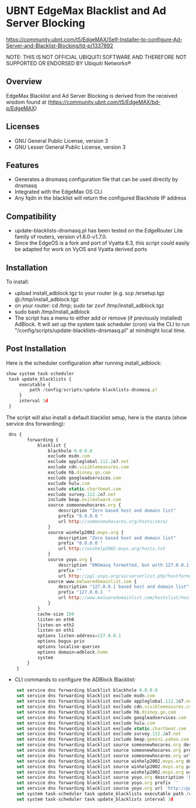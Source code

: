 # UBNT EdgeMax Blacklist and Ad Server Blocking
https://community.ubnt.com/t5/EdgeMAX/Self-Installer-to-configure-Ad-Server-and-Blacklist-Blocking/td-p/1337892

NOTE: THIS IS NOT OFFICIAL UBIQUITI SOFTWARE AND THEREFORE NOT SUPPORTED OR ENDORSED BY Ubiquiti Networks®

## Overview
EdgeMax Blacklist and Ad Server Blocking is derived from the received wisdom found at (https://community.ubnt.com/t5/EdgeMAX/bd-p/EdgeMAX)

## Licenses
* GNU General Public License, version 3
* GNU Lesser General Public License, version 3

## Features
* Generates a dnsmasq configuration file that can be used directly by dnsmasq
* Integrated with the EdgeMax OS CLI
* Any fqdn in the blacklist will return the configured Blackhole IP address

## Compatibility
* update-blacklists-dnsmasq.pl has been tested on the EdgeRouter Lite family of routers, version v1.6.0-v1.7.0.
* Since the EdgeOS is a fork and port of Vyatta 6.3, this script could easily be adapted for work on VyOS and Vyatta derived ports

## Installation

To install:

* upload install_adblock.tgz to your router (e.g. scp <local path>/ersetup.tgz <user>@<erl router>:/tmp/install_adblock.tgz
* on your router: cd /tmp; sudo tar zxvf /tmp/install_adblock.tgz
* sudo bash /tmp/install_adblock
* The script has a menu to either add or remove (if previously installed) AdBlock. It will set up the system task scheduler (cron) via the CLI to run "/config/scripts/update-blacklists-dnsmasq.pl" at mindnight local time.

## Post Installation
Here is the scheduler configuration after running install_adblock:

```javascript
show system task-scheduler
 task update_blacklists {
     executable {
         path /config/scripts/update-blacklists-dnsmasq.pl
     }
     interval 1d
 }
```
The script will also install a default blacklist setup, here is the stanza (show service dns forwarding):

```javascript
 dns {
        forwarding {
            blacklist {
                blackhole 0.0.0.0
                exclude msdn.com
                exclude appleglobal.112.2o7.net
                exclude cdn.visiblemeasures.com
                exclude hb.disney.go.com
                exclude googleadservices.com
                exclude hulu.com
                exclude static.chartbeat.com
                exclude survey.112.2o7.net
                include beap.evilmalware.com
                source someonewhocares.org {
                    description "Zero based host and domain list"
                    prefix "0.0.0.0 "
                    url http://someonewhocares.org/hosts/zero/
                }
                source winhelp2002.mvps.org {
                    description "Zero based host and domain list"
                    prefix "0.0.0.0 "
                    url http://winhelp2002.mvps.org/hosts.txt
                }
                source yoyo.org {
                    description "DNSmasq formatted, but with 127.0.0.1 black hole IP"
                    prefix ""
                    url http://pgl.yoyo.org/as/serverlist.php?hostformat=nohtml&showintro=1&mimetype=plaintext
                source www.malwaredomainlist.com {
                    description "127.0.0.1 based host and domain list"
                    prefix "127.0.0.1  "
                    url http://www.malwaredomainlist.com/hostslist/hosts.txt
                }
            }
            cache-size 150
            listen-on eth0
            listen-on eth2
            listen-on eth1
            options listen-address=127.0.0.1
            options bogus-priv
            options localise-queries
            options domain=adblock.home
            system
        }
    }
```

* CLI commands to configure the ADBlock Blacklist:

```javascript
    set service dns forwarding blacklist blackhole 0.0.0.0
    set service dns forwarding blacklist exclude msdn.com
    set service dns forwarding blacklist exclude appleglobal.112.2o7.net
    set service dns forwarding blacklist exclude cdn.visiblemeasures.com
    set service dns forwarding blacklist exclude hb.disney.go.com
    set service dns forwarding blacklist exclude googleadservices.com
    set service dns forwarding blacklist exclude hulu.com
    set service dns forwarding blacklist exclude static.chartbeat.com
    set service dns forwarding blacklist exclude survey.112.2o7.net
    set service dns forwarding blacklist include beap.gemini.yahoo.com
    set service dns forwarding blacklist source someonewhocares.org description 'Zero based host and domain list'
    set service dns forwarding blacklist source someonewhocares.org prefix '0.0.0.0 '
    set service dns forwarding blacklist source someonewhocares.org url 'http://someonewhocares.org/hosts/zero/'
    set service dns forwarding blacklist source winhelp2002.mvps.org description 'Zero based host and domain list'
    set service dns forwarding blacklist source winhelp2002.mvps.org prefix '0.0.0.0 '
    set service dns forwarding blacklist source winhelp2002.mvps.org url 'http://winhelp2002.mvps.org/hosts.txt'
    set service dns forwarding blacklist source yoyo.org description 'DNSmasq formatted, but with 127.0.0.1 black hole IP'
    set service dns forwarding blacklist source yoyo.org prefix ''
    set service dns forwarding blacklist source yoyo.org url 'http://pgl.yoyo.org/as/serverlist.php?hostformat=nohtml&showintro=1&mimetype=plaintext'
    set system task-scheduler task update_blacklists executable path /config/scripts/update-blacklists-dnsmasq.pl
    set system task-scheduler task update_blacklists interval 1d
```
